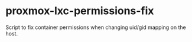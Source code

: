 # proxmox-lxc-permissions-fix
Script to fix container permissions when changing uid/gid mapping on the host.

